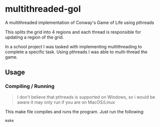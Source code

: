 # multithreaded-gol

A multithreaded implementation of Conway's Game of Life using pthreads

This splits the grid into 4 regions and each thread is responsible for updating a region of the grid.

In a school project I was tasked with implementing multithreading to complete a specific task. Using pthreads I was able to multi-thread the game.


## Usage

### Compiling / Running

>I don't believe that pthreads is supported on Windows, so i would be aware it may only run if you are on MacOS/Linux

This make file compiles and runs the program.
Just run the following:
```
make
```
